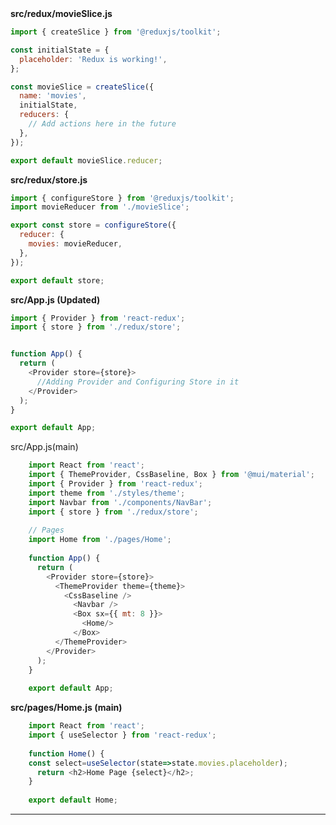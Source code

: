 <summary><strong>src/redux/movieSlice.js</strong></summary>


```js
import { createSlice } from '@reduxjs/toolkit';

const initialState = {
  placeholder: 'Redux is working!',
};

const movieSlice = createSlice({
  name: 'movies',
  initialState,
  reducers: {
    // Add actions here in the future
  },
});

export default movieSlice.reducer;
```

<summary><strong>src/redux/store.js</strong></summary>

```js
import { configureStore } from '@reduxjs/toolkit';
import movieReducer from './movieSlice';

export const store = configureStore({
  reducer: {
    movies: movieReducer,
  },
});

export default store;
```

<summary><strong>src/App.js (Updated)</strong></summary>

```js
import { Provider } from 'react-redux';
import { store } from './redux/store';


function App() {
  return (
    <Provider store={store}>
      //Adding Provider and Configuring Store in it
    </Provider>
  );
}

export default App;
```

<summary>src/App.js(main)</summary>

```js
    import React from 'react';
    import { ThemeProvider, CssBaseline, Box } from '@mui/material';
    import { Provider } from 'react-redux';
    import theme from './styles/theme';
    import Navbar from './components/NavBar';
    import { store } from './redux/store';
    
    // Pages
    import Home from './pages/Home';
    
    function App() {
      return (
        <Provider store={store}>
          <ThemeProvider theme={theme}>
            <CssBaseline />
              <Navbar />
              <Box sx={{ mt: 8 }}>
                <Home/>
              </Box>
          </ThemeProvider>
        </Provider>
      );
    }
    
    export default App;
```

<summary><strong>src/pages/Home.js (main)</strong></summary>

```javascript
    import React from 'react';
    import { useSelector } from 'react-redux';
    
    function Home() {
    const select=useSelector(state=>state.movies.placeholder);
      return <h2>Home Page {select}</h2>;
    }
    
    export default Home;
```     

---

